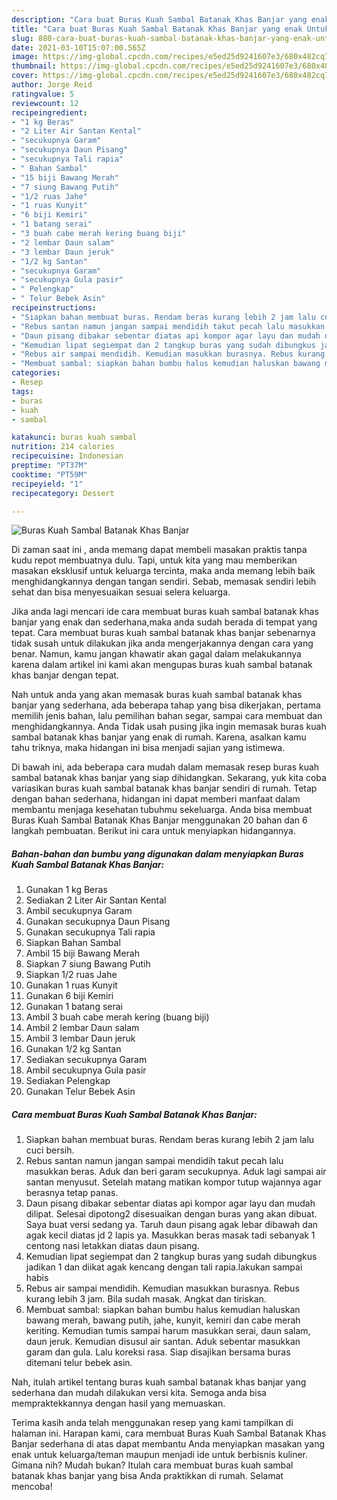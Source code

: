 ```yaml
---
description: "Cara buat Buras Kuah Sambal Batanak Khas Banjar yang enak Untuk Jualan"
title: "Cara buat Buras Kuah Sambal Batanak Khas Banjar yang enak Untuk Jualan"
slug: 880-cara-buat-buras-kuah-sambal-batanak-khas-banjar-yang-enak-untuk-jualan
date: 2021-03-10T15:07:00.565Z
image: https://img-global.cpcdn.com/recipes/e5ed25d9241607e3/680x482cq70/buras-kuah-sambal-batanak-khas-banjar-foto-resep-utama.jpg
thumbnail: https://img-global.cpcdn.com/recipes/e5ed25d9241607e3/680x482cq70/buras-kuah-sambal-batanak-khas-banjar-foto-resep-utama.jpg
cover: https://img-global.cpcdn.com/recipes/e5ed25d9241607e3/680x482cq70/buras-kuah-sambal-batanak-khas-banjar-foto-resep-utama.jpg
author: Jorge Reid
ratingvalue: 5
reviewcount: 12
recipeingredient:
- "1 kg Beras"
- "2 Liter Air Santan Kental"
- "secukupnya Garam"
- "secukupnya Daun Pisang"
- "secukupnya Tali rapia"
- " Bahan Sambal"
- "15 biji Bawang Merah"
- "7 siung Bawang Putih"
- "1/2 ruas Jahe"
- "1 ruas Kunyit"
- "6 biji Kemiri"
- "1 batang serai"
- "3 buah cabe merah kering buang biji"
- "2 lembar Daun salam"
- "3 lembar Daun jeruk"
- "1/2 kg Santan"
- "secukupnya Garam"
- "secukupnya Gula pasir"
- " Pelengkap"
- " Telur Bebek Asin"
recipeinstructions:
- "Siapkan bahan membuat buras. Rendam beras kurang lebih 2 jam lalu cuci bersih."
- "Rebus santan namun jangan sampai mendidih takut pecah lalu masukkan beras. Aduk dan beri garam secukupnya. Aduk lagi sampai air santan menyusut. Setelah matang matikan kompor tutup wajannya agar berasnya tetap panas."
- "Daun pisang dibakar sebentar diatas api kompor agar layu dan mudah dilipat. Selesai dipotong2 disesuaikan dengan buras yang akan dibuat. Saya buat versi sedang ya. Taruh daun pisang agak lebar dibawah dan agak kecil diatas jd 2 lapis ya. Masukkan beras masak tadi sebanyak 1 centong nasi letakkan diatas daun pisang."
- "Kemudian lipat segiempat dan 2 tangkup buras yang sudah dibungkus jadikan 1 dan diikat agak kencang dengan tali rapia.lakukan sampai habis"
- "Rebus air sampai mendidih. Kemudian masukkan burasnya. Rebus kurang lebih 3 jam. Bila sudah masak. Angkat dan tiriskan."
- "Membuat sambal: siapkan bahan bumbu halus kemudian haluskan bawang merah, bawang putih, jahe, kunyit, kemiri dan cabe merah keriting. Kemudian tumis sampai harum masukkan serai, daun salam, daun jeruk. Kemudian disusul air santan. Aduk sebentar masukkan garam dan gula. Lalu koreksi rasa. Siap disajikan bersama buras ditemani telur bebek asin."
categories:
- Resep
tags:
- buras
- kuah
- sambal

katakunci: buras kuah sambal 
nutrition: 214 calories
recipecuisine: Indonesian
preptime: "PT37M"
cooktime: "PT59M"
recipeyield: "1"
recipecategory: Dessert

---
```



![Buras Kuah Sambal Batanak Khas Banjar](https://img-global.cpcdn.com/recipes/e5ed25d9241607e3/680x482cq70/buras-kuah-sambal-batanak-khas-banjar-foto-resep-utama.jpg)

Di zaman  saat ini , anda memang dapat membeli masakan praktis tanpa kudu repot membuatnya dulu. Tapi, untuk kita yang mau memberikan masakan eksklusif untuk keluarga tercinta, maka anda memang lebih baik menghidangkannya dengan tangan sendiri. Sebab, memasak sendiri lebih sehat dan bisa menyesuaikan sesuai selera keluarga.

Jika anda lagi mencari ide cara membuat buras kuah sambal batanak khas banjar yang enak dan sederhana,maka anda sudah berada di tempat yang tepat. Cara membuat buras kuah sambal batanak khas banjar  sebenarnya tidak susah untuk dilakukan jika anda mengerjakannya dengan cara yang benar. Namun, kamu jangan khawatir akan gagal dalam melakukannya 
karena dalam artikel ini kami akan mengupas buras kuah sambal batanak khas banjar dengan tepat.  



Nah untuk anda yang akan memasak buras kuah sambal batanak khas banjar yang sederhana, ada beberapa tahap yang bisa dikerjakan, pertama memilih jenis bahan, lalu pemilihan bahan segar, sampai cara membuat dan menghidangkannya. Anda Tidak usah pusing jika ingin memasak buras kuah sambal batanak khas banjar yang enak di rumah. Karena, asalkan kamu  tahu triknya, maka hidangan ini bisa menjadi sajian yang istimewa.

Di bawah ini, ada beberapa cara mudah dalam memasak resep buras kuah sambal batanak khas banjar yang siap dihidangkan. Sekarang, yuk kita coba variasikan buras kuah sambal batanak khas banjar sendiri di rumah. Tetap dengan bahan sederhana, hidangan ini dapat memberi manfaat dalam membantu menjaga kesehatan tubuhmu sekeluarga. Anda bisa membuat Buras Kuah Sambal Batanak Khas Banjar menggunakan 20 bahan dan 6 langkah pembuatan. Berikut ini cara untuk menyiapkan hidangannya.

<!--inarticleads1-->

##### Bahan-bahan dan bumbu yang digunakan dalam menyiapkan Buras Kuah Sambal Batanak Khas Banjar:

1. Gunakan 1 kg Beras
1. Sediakan 2 Liter Air Santan Kental
1. Ambil secukupnya Garam
1. Gunakan secukupnya Daun Pisang
1. Gunakan secukupnya Tali rapia
1. Siapkan  Bahan Sambal
1. Ambil 15 biji Bawang Merah
1. Siapkan 7 siung Bawang Putih
1. Siapkan 1/2 ruas Jahe
1. Gunakan 1 ruas Kunyit
1. Gunakan 6 biji Kemiri
1. Gunakan 1 batang serai
1. Ambil 3 buah cabe merah kering (buang biji)
1. Ambil 2 lembar Daun salam
1. Ambil 3 lembar Daun jeruk
1. Gunakan 1/2 kg Santan
1. Sediakan secukupnya Garam
1. Ambil secukupnya Gula pasir
1. Sediakan  Pelengkap
1. Gunakan  Telur Bebek Asin




<!--inarticleads2-->

##### Cara membuat Buras Kuah Sambal Batanak Khas Banjar:

1. Siapkan bahan membuat buras. Rendam beras kurang lebih 2 jam lalu cuci bersih.
1. Rebus santan namun jangan sampai mendidih takut pecah lalu masukkan beras. Aduk dan beri garam secukupnya. Aduk lagi sampai air santan menyusut. Setelah matang matikan kompor tutup wajannya agar berasnya tetap panas.
1. Daun pisang dibakar sebentar diatas api kompor agar layu dan mudah dilipat. Selesai dipotong2 disesuaikan dengan buras yang akan dibuat. Saya buat versi sedang ya. Taruh daun pisang agak lebar dibawah dan agak kecil diatas jd 2 lapis ya. Masukkan beras masak tadi sebanyak 1 centong nasi letakkan diatas daun pisang.
1. Kemudian lipat segiempat dan 2 tangkup buras yang sudah dibungkus jadikan 1 dan diikat agak kencang dengan tali rapia.lakukan sampai habis
1. Rebus air sampai mendidih. Kemudian masukkan burasnya. Rebus kurang lebih 3 jam. Bila sudah masak. Angkat dan tiriskan.
1. Membuat sambal: siapkan bahan bumbu halus kemudian haluskan bawang merah, bawang putih, jahe, kunyit, kemiri dan cabe merah keriting. Kemudian tumis sampai harum masukkan serai, daun salam, daun jeruk. Kemudian disusul air santan. Aduk sebentar masukkan garam dan gula. Lalu koreksi rasa. Siap disajikan bersama buras ditemani telur bebek asin.




Nah, itulah artikel tentang  buras kuah sambal batanak khas banjar  yang sederhana dan mudah dilakukan versi kita. Semoga anda bisa mempraktekkannya dengan hasil yang memuaskan. 

Terima kasih anda telah menggunakan resep yang kami tampilkan di halaman ini. Harapan kami, cara membuat  Buras Kuah Sambal Batanak Khas Banjar sederhana di atas dapat membantu Anda menyiapkan masakan yang enak untuk keluarga/teman maupun menjadi ide untuk berbisnis kuliner. Gimana nih? Mudah bukan? Itulah cara membuat buras kuah sambal batanak khas banjar yang bisa Anda praktikkan di rumah. Selamat mencoba!

